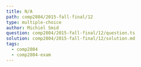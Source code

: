 ```yaml
---
title: N/A
path: comp2804/2015-fall-final/12
type: multiple-choice
author: Michiel Smid
question: comp2804/2015-fall-final/12/question.ts
solution: comp2804/2015-fall-final/12/solution.md
tags:
  - comp2804
  - comp2804-exam
---
```

